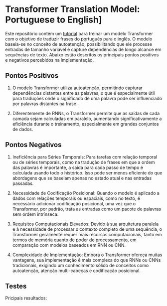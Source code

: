 # Transformer Translation Model: Portuguese to English]

Este repositório contém um [tutorial](https://colab.research.google.com/drive/1NJUDn7gI9LaFrYYSfAbHaAN1OJ_P7sfE?usp=sharing&authuser=7#scrollTo=4UwEMtts1LVA&uniqifier=22) para treinar um modelo Transformer com o objetivo de traduzir frases do português para o inglês. O modelo baseia-se no conceito de autoatenção, possibilitando que ele processe entradas de tamanho variável e capture dependências de longo alcance em sequências de texto. Abaixo estão descritos os principais pontos positivos e negativos percebidos na implementação.

## Pontos Positivos
1. O modelo Transformer utiliza autoatenção, permitindo capturar dependências distantes entre as palavras, o que é especialmente útil para traduções onde o significado de uma palavra pode ser influenciado por palavras distantes na frase.

2. Diferentemente de RNNs, o Transformer permite que as saídas de cada camada sejam calculadas em paralelo, aumentando significativamente a eficiência durante o treinamento, especialmente em grandes conjuntos de dados.

## Pontos Negativos
1. Ineficiência para Séries Temporais: Para tarefas com relação temporal ou de séries temporais, como na tradução de frases em que a ordem das palavras é importante, a saída para cada passo de tempo é calculada usando todo o histórico. Isso pode ser menos eficiente do que abordagens que se baseiam apenas no estado atual e nas entradas passadas.

2. Necessidade de Codificação Posicional: Quando o modelo é aplicado a dados com relações temporais ou espaciais, como no texto, é necessário adicionar codificação posicional, uma vez que o Transformer, por padrão, trata as entradas como um pacote de palavras sem ordem intrínseca.

3. Requisitos Computacionais Elevados: Devido à sua arquitetura paralela e à necessidade de processar o contexto completo de uma sequência, o Transformer geralmente requer mais recursos computacionais, tanto em termos de memória quanto de poder de processamento, em comparação com modelos baseados em RNN ou CNN.

4. Complexidade de Implementação: Embora o Transformer ofereça muitas vantagens, sua implementação é mais complexa do que RNNs ou CNNs tradicionais, exigindo um conhecimento sólido de conceitos como autoatenção, atenção multi-cabeças e codificação posicional.

## Testes
Pricipais resultados: 
